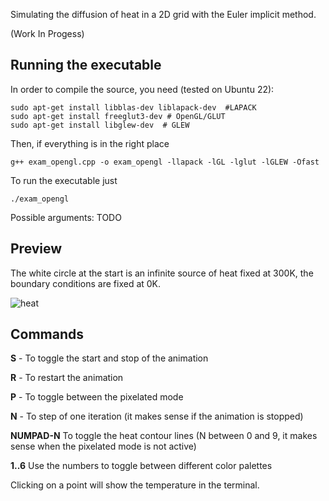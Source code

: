 Simulating the diffusion of heat in a 2D grid with the Euler implicit method.

(Work In Progess)

## Running the executable

In order to compile the source, you need (tested on Ubuntu 22):
```
sudo apt-get install libblas-dev liblapack-dev  #LAPACK
sudo apt-get install freeglut3-dev # OpenGL/GLUT
sudo apt-get install libglew-dev  # GLEW
```
Then, if everything is in the right place
```
g++ exam_opengl.cpp -o exam_opengl -llapack -lGL -lglut -lGLEW -Ofast
```

To run the executable just
```
./exam_opengl
```

Possible arguments:
TODO

## Preview
The white circle at the start is an infinite source of heat fixed at 300K, the boundary conditions are fixed at 0K.

![heat](./media/preview.gif)

## Commands

**S** - To toggle the start and stop of the animation

**R** - To restart the animation

**P** - To toggle between the pixelated mode

**N** - To step of one iteration (it makes sense if the animation is stopped)

**NUMPAD-N** To toggle the heat contour lines (N between 0 and 9, it makes sense when the pixelated mode is not active)

**1..6** Use the numbers to toggle between different color palettes

Clicking on a point will show the temperature in the terminal.